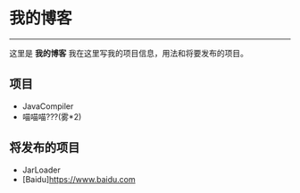 # 我的博客
--------
这里是 **我的博客** 我在这里写我的项目信息，用法和将要发布的项目。  
## 项目
+ JavaCompiler
+ 喵喵喵???(雾*2)

## 将发布的项目
+ JarLoader
+ [Baidu]https://www.baidu.com
